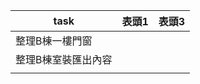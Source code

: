 | task       | 表頭1 | 表頭3 |
| ---------- | --- | --- |
| 整理B棟一樓門窗   |     |     |
| 整理B棟室裝匯出內容 |     |     |
|            |     |     |